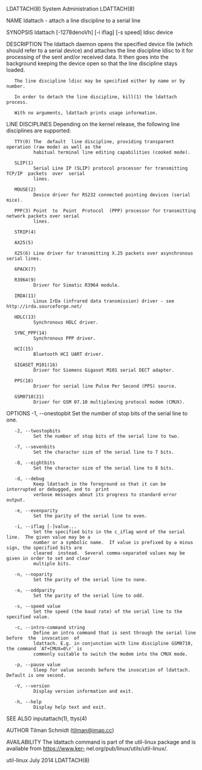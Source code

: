 LDATTACH(8)                              System Administration                             LDATTACH(8)

NAME
       ldattach - attach a line discipline to a serial line

SYNOPSIS
       ldattach [-1278denoVh] [-i iflag] [-s speed] ldisc device

DESCRIPTION
       The ldattach daemon opens the specified device file (which should refer to a serial device) and
       attaches the line discipline ldisc to it for processing of the sent and/or received  data.   It
       then goes into the background keeping the device open so that the line discipline stays loaded.

       The line discipline ldisc may be specified either by name or by number.

       In order to detach the line discipline, kill(1) the ldattach process.

       With no arguments, ldattach prints usage information.

LINE DISCIPLINES
       Depending on the kernel release, the following line disciplines are supported:

       TTY(0) The  default  line discipline, providing transparent operation (raw mode) as well as the
              habitual terminal line editing capabilities (cooked mode).

       SLIP(1)
              Serial Line IP (SLIP) protocol processor for transmitting  TCP/IP  packets  over  serial
              lines.

       MOUSE(2)
              Device driver for RS232 connected pointing devices (serial mice).

       PPP(3) Point  to  Point  Protocol  (PPP) processor for transmitting network packets over serial
              lines.

       STRIP(4)

       AX25(5)

       X25(6) Line driver for transmitting X.25 packets over asynchronous serial lines.

       6PACK(7)

       R3964(9)
              Driver for Simatic R3964 module.

       IRDA(11)
              Linux IrDa (infrared data transmission) driver - see http://irda.sourceforge.net/

       HDLC(13)
              Synchronous HDLC driver.

       SYNC_PPP(14)
              Synchronous PPP driver.

       HCI(15)
              Bluetooth HCI UART driver.

       GIGASET_M101(16)
              Driver for Siemens Gigaset M101 serial DECT adapter.

       PPS(18)
              Driver for serial line Pulse Per Second (PPS) source.

       GSM0710(21)
              Driver for GSM 07.10 multiplexing protocol modem (CMUX).

OPTIONS
       -1, --onestopbit
              Set the number of stop bits of the serial line to one.

       -2, --twostopbits
              Set the number of stop bits of the serial line to two.

       -7, --sevenbits
              Set the character size of the serial line to 7 bits.

       -8, --eightbits
              Set the character size of the serial line to 8 bits.

       -d, --debug
              Keep ldattach in the foreground so that it can be interrupted or debugged, and to  print
              verbose messages about its progress to standard error output.

       -e, --evenparity
              Set the parity of the serial line to even.

       -i, --iflag [-]value...
              Set the specified bits in the c_iflag word of the serial line.  The given value may be a
              number or a symbolic name.  If value is prefixed by a minus sign, the specified bits are
              cleared  instead.  Several comma-separated values may be given in order to set and clear
              multiple bits.

       -n, --noparity
              Set the parity of the serial line to none.

       -o, --oddparity
              Set the parity of the serial line to odd.

       -s, --speed value
              Set the speed (the baud rate) of the serial line to the specified value.

       -c, --intro-command string
              Define an intro command that is sent through the serial line before  the  invocation  of
              ldattach. E.g. in conjunction with line discipline GSM0710, the command ´AT+CMUX=0\r´ is
              commonly suitable to switch the modem into the CMUX mode.

       -p, --pause value
              Sleep for value seconds before the invocation of ldattach. Default is one second.

       -V, --version
              Display version information and exit.

       -h, --help
              Display help text and exit.

SEE ALSO
       inputattach(1), ttys(4)

AUTHOR
       Tilman Schmidt (tilman@imap.cc)

AVAILABILITY
       The ldattach command is part of the util-linux package and is available  from  https://www.ker‐
       nel.org/pub/linux/utils/util-linux/.

util-linux                                     July 2014                                   LDATTACH(8)
